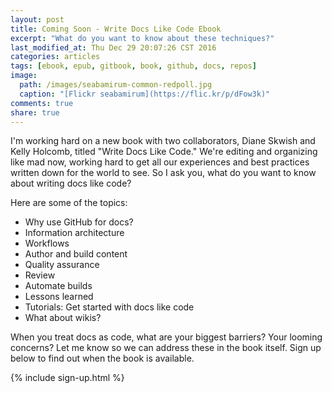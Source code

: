 ```yaml
---
layout: post
title: Coming Soon - Write Docs Like Code Ebook
excerpt: "What do you want to know about these techniques?"
last_modified_at: Thu Dec 29 20:07:26 CST 2016
categories: articles
tags: [ebook, epub, gitbook, book, github, docs, repos]
image:
  path: /images/seabamirum-common-redpoll.jpg
  caption: "[Flickr seabamirum](https://flic.kr/p/dFow3k)"
comments: true
share: true
---
```


I'm working hard on a new book with two collaborators, Diane Skwish and Kelly Holcomb, titled "Write Docs Like Code." We're editing and organizing like mad now, working hard to get all our experiences and best practices written down for the world to see. So I ask you, what do you want to know about writing docs like code?

Here are some of the topics:

* Why use GitHub for docs?
* Information architecture
* Workflows
* Author and build content
* Quality assurance
* Review
* Automate builds
* Lessons learned
* Tutorials: Get started with docs like code
* What about wikis?

When you treat docs as code, what are your biggest barriers? Your looming concerns? Let me know so we can address these in the book itself. Sign up below to find out when the book is available.

{% include sign-up.html %}
